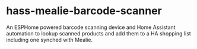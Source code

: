 # hass-mealie-barcode-scanner
An ESPHome powered barcode scanning device and Home Assistant automation to lookup scanned products and add them to a HA shopping list including one synched with Mealie.
